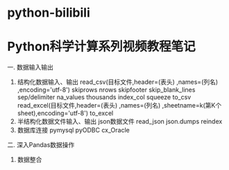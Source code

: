 # python-bilibili
# Python科学计算系列视频教程笔记

一. 数据输入输出
1. 结构化数据输入、输出
	read_csv(目标文件,header=(表头) ,names=(列名) ,encoding='utf-8')
		skiprows
		nrows
		skipfooter
		skip_blank_lines
		sep/delimiter
		na_values
		thousands
		index_col
		squeeze
	to_csv
	read_excel(目标文件,header=(表头) ,names=(列名) ,sheetname=k(第K个sheet),encoding='utf-8')
	to_excel
2. 半结构化数据文件输入、输出
json数据文件
	read_json
	json.dumps
	reindex
3. 数据库连接
	pymysql
	pyODBC
	cx_Oracle

二. 深入Pandas数据操作
1. 数据整合





